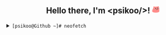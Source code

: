 <div align="center">
<h2 >Hello there, I'm &ltpsikoo/&gt! <img src="https://github.com/psikoo/psikoo/blob/main/assets/gif/partyblobcat.gif" width="20"></h2>
</div>
<details>
<summary><code>[psikoo@Github ~]# neofetch</code></summary>
<div>
<pre>
PPPPPPPPPPPPPPPPP                     iiii    ┌──psikoo@github──────────────────────────────────────────────────────┐
P::::::::::::::::P                   i::::i   ├──┰👤About me                                                        │
P::::::PPPPPP:::::P                   iiii    │  ├──>🖊️Name > psikoo || psi                                        │
PP:::::P     P:::::P                          │  ├──>👫Pronouns > he || she || it                                  │
  P::::P     P:::::P   ssssssssss   iiiiiii   │  ├──>📅Birth > 3rd oct. 2005 (19)                                  │
  P::::P     P:::::P ss::::::::::s  i:::::i   │  ├──>🌍Residence > europe/spain/madrid                             │
  P::::PPPPPP:::::Pss:::::::::::::s  i::::i   │  ├──>📖Language > en_US && es_ES                                    │
  P:::::::::::::PP s::::::ssss:::::s i::::i   │  └──>👷Ocupation > student                                          │
  P::::PPPPPPPPP    s:::::s  ssssss  i::::i   │                                                                     │
  P::::P              s::::::s       i::::i   ├──┰🌐Socials                                                         │
  P::::P                 s::::::s    i::::i   │  ├──>💻Linktre > linktr.ee/psikoo
  P::::P           ssssss   s:::::s  i::::i   │  └──>💻Discord > @psikoo
PP::::::PP         s:::::ssss::::::si::::::i  │
P::::::::P         s::::::::::::::s i::::::i  ├──┰🔍System information
P::::::::P          s:::::::::::ss  i::::::i  │  ├──> 💻OS > Tiny10 || Arch
PPPPPPPPPP           sssssssssss    iiiiiiii  │  ├──> 🎥GPU > GeForce RTX 3080
                                              │  ├──> ⚙️CPU > i9-10900KF @ 3.70GHz
                                              │  └──> 💾RAM > 60GiB DDR4
                                              └─────────────────────────────────────────────────────────────────────┘
</pre>
</div>
</details>
